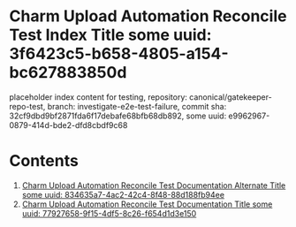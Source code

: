 # Charm Upload Automation Reconcile Test Index Title some uuid: 3f6423c5-b658-4805-a154-bc627883850d
 placeholder index content for testing,  repository: canonical/gatekeeper-repo-test,  branch: investigate-e2e-test-failure,  commit sha: 32cf9dbd9bf2871fda6f17debafe68bfb68db892,  some uuid: e9962967-0879-414d-bde2-dfd8cbdf9c68

# Contents

1. [Charm Upload Automation Reconcile Test Documentation Alternate Title some uuid: 834635a7-4ac2-42c4-8f48-88d188fb94ee](alternate-doc.md)
1. [Charm Upload Automation Reconcile Test Documentation Title some uuid: 77927658-9f15-4df5-8c26-f654d1d3e150](doc.md)